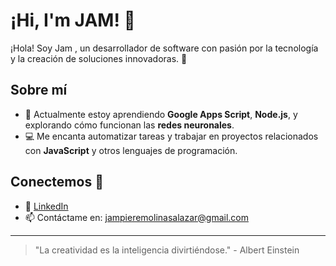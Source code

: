 # ¡Hi, I'm JAM! 👋

¡Hola! Soy Jam , un desarrollador de software con pasión por la tecnología y la creación de soluciones innovadoras. 🚀

## Sobre mí

- 🌱 Actualmente estoy aprendiendo **Google Apps Script**, **Node.js**, y explorando cómo funcionan las **redes neuronales**.
- 💻 Me encanta automatizar tareas y trabajar en proyectos relacionados con **JavaScript** y otros lenguajes de programación.
  
<!--
## Proyectos destacados

- 📝 **[Proyecto 1](#)** - Descripción breve del proyecto.
- 📊 **[Proyecto 2](#)** - Descripción breve del proyecto.
- 🎮 **[Videojuego](#)** - Un juego en desarrollo que incluye dilemas y decisiones importantes.
- -->

## Conectemos 🚀

- 💼 [LinkedIn](#https://www.linkedin.com/in/jam-piere-molina-salazar-796914285/)
- 📫 Contáctame en: jampieremolinasalazar@gmail.com

---
> "La creatividad es la inteligencia divirtiéndose." - Albert Einstein

<!--
**jammolinaa/jammolinaa** is a ✨ _special_ ✨ repository because its `README.md` (this file) appears on your GitHub profile.
-->
